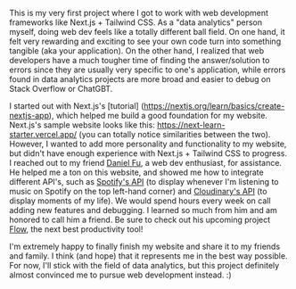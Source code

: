 This is my very first project where I got to work with web development frameworks like Next.js + Tailwind CSS. As a "data analytics" person myself, doing web dev feels like a totally different ball field. On one hand, it felt very rewarding and exciting to see your own code turn into something tangible (aka your application). On the other hand, I realized that web developers have a much tougher time of finding the answer/solution to errors since they are usually very specific to one's application, while errors found in data analytics projects are more broad and easier to debug on Stack Overflow or ChatGBT.

I started out with Next.js's [tutorial] (https://nextjs.org/learn/basics/create-nextjs-app), which helped me build a good foundation for my website. Next.js's sample website looks like this: https://next-learn-starter.vercel.app/ (you can totally notice similarities between the two). However, I wanted to add more personality and functionality to my website, but didn't have enough experience with Next.js + Tailwind CSS to progress. I reached out to my friend [Daniel Fu](https://github.com/itsnotaka), a web dev enthusiast, for assistance. He helped me a ton on this website, and showed me how to integrate different API's, such as [Spotify's API](https://developer.spotify.com/documentation/web-api) (to display whenever I'm listening to music on Spotify on the top left-hand corner) and [Cloudinary's API](https://cloudinary.com/documentation/image_upload_api_reference) (to display moments of my life). We would spend hours every week on call adding new features and debugging. I learned so much from him and am honored to call him a friend. Be sure to check out his upcoming project [Flow](https://www.flowapp.so/), the next best productivity tool!

I'm extremely happy to finally finish my website and share it to my friends and family. I think (and hope) that it represents me in the best way possible. For now, I'll stick with the field of data analytics, but this project definitely almost convinced me to pursue web development instead. :)
